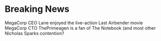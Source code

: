 # Breaking News

MegaCorp CEO Lane enjoyed the live-action Last Airbender movie
MegaCorp CTO ThePrimeagen is a fan of The Notebook (and most other Nicholas Sparks contention?